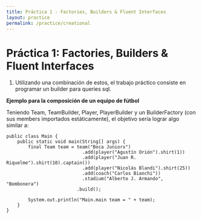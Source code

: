 ```yaml
---
title: Práctica 1 - Factories, Builders & Fluent Interfaces
layout: practice
permalink: /practice/creational
---
```


# Práctica 1: Factories, Builders & Fluent Interfaces

1. Utilizando una combinación de estos, el trabajo práctico consiste en programar un builder para queries sql.

**Ejemplo para la composición de un equipo de fútbol**

Teniendo Team, TeamBuilder, Player, PlayerBuilder y un BuilderFactory (con sus members importados estáticamente), el objetivo sería lograr algo similar a:

```
public class Main {
    public static void main(String[] args) {
        final Team team = team("Boca Juniors")
                            .add(player("Agustín Orión").shirt(1))
                            .add(player("Juan R. Riquelme").shirt(10).captain())
                            .add(player("Nicolás Blandi").shirt(25))
                            .add(coach("Carlos Bianchi"))
                            .stadium("Alberto J. Armando", "Bombonera")
                          .build();

        System.out.println("Main.main team = " + team);
    }
}
```
